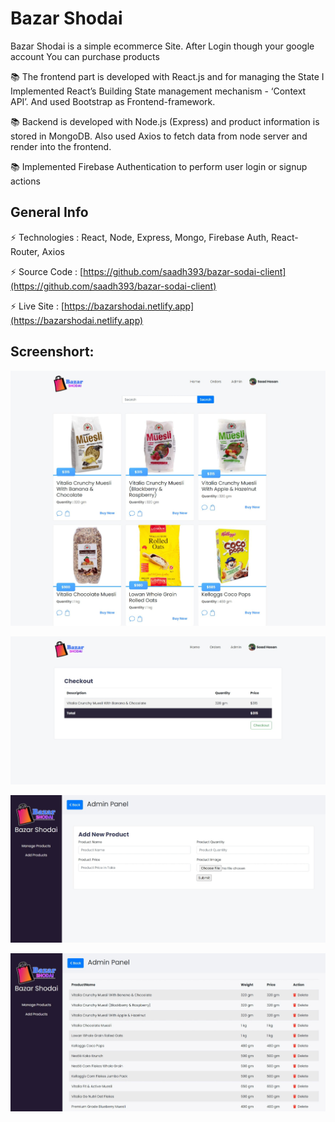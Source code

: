 # Bazar Shodai

Bazar Shodai is a simple ecommerce Site. After Login though your google account You can purchase products

📚 The frontend part is developed with React.js and for managing the State I Implemented React’s Building State management mechanism - ‘Context API’. And used Bootstrap as Frontend-framework.

📚 Backend is developed with Node.js (Express) and product information is stored in MongoDB. Also used Axios to fetch data from node server and render into the frontend.

📚 Implemented Firebase Authentication to perform user login or signup actions


## General Info

⚡ Technologies : React, Node, Express, Mongo, Firebase Auth, React-Router, Axios

⚡ Source Code : [https://github.com/saadh393/bazar-sodai-client](https://github.com/saadh393/bazar-sodai-client)

⚡ Live Site : [https://bazarshodai.netlify.app](https://bazarshodai.netlify.app)



## **Screenshort:**

[![Bazar Shodai Ecommerce](https://raw.githubusercontent.com/saadh393/bazar-sodai-client/main/screenshorts/1.jpeg "Bazar Shodai Ecommerce")](https://bazarshodai.netlify.app/ "Bazar Shodai Ecommerce")

[![Bazar Shodai Ecommerce](https://raw.githubusercontent.com/saadh393/bazar-sodai-client/main/screenshorts/2.jpeg "Bazar Shodai Ecommerce")](https://bazarshodai.netlify.app/ "Bazar Shodai Ecommerce")

[![Bazar Shodai Ecommerce](https://raw.githubusercontent.com/saadh393/bazar-sodai-client/main/screenshorts/3.jpeg "Bazar Shodai Ecommerce")](https://bazarshodai.netlify.app/ "Bazar Shodai Ecommerce")

[![Bazar Shodai Ecommerce](https://raw.githubusercontent.com/saadh393/bazar-sodai-client/main/screenshorts/4.jpeg "Bazar Shodai Ecommerce")](https://bazarshodai.netlify.app/ "Bazar Shodai Ecommerce")
